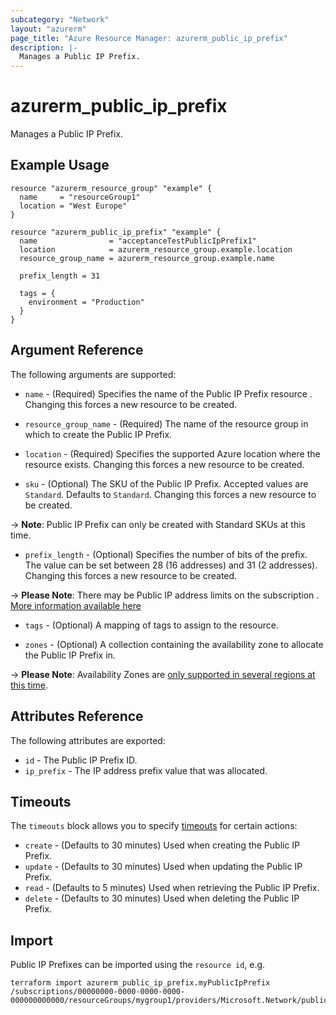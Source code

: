 ```yaml
---
subcategory: "Network"
layout: "azurerm"
page_title: "Azure Resource Manager: azurerm_public_ip_prefix"
description: |-
  Manages a Public IP Prefix.
---
```


# azurerm_public_ip_prefix

Manages a Public IP Prefix.

## Example Usage

```hcl
resource "azurerm_resource_group" "example" {
  name     = "resourceGroup1"
  location = "West Europe"
}

resource "azurerm_public_ip_prefix" "example" {
  name                = "acceptanceTestPublicIpPrefix1"
  location            = azurerm_resource_group.example.location
  resource_group_name = azurerm_resource_group.example.name

  prefix_length = 31

  tags = {
    environment = "Production"
  }
}
```

## Argument Reference

The following arguments are supported:

* `name` - (Required) Specifies the name of the Public IP Prefix resource . Changing this forces a new resource to be created.

* `resource_group_name` - (Required) The name of the resource group in which to create the Public IP Prefix.

* `location` - (Required) Specifies the supported Azure location where the resource exists. Changing this forces a new resource to be created.

* `sku` - (Optional) The SKU of the Public IP Prefix. Accepted values are `Standard`. Defaults to `Standard`. Changing this forces a new resource to be created.

-> **Note**: Public IP Prefix can only be created with Standard SKUs at this time.

* `prefix_length` - (Optional) Specifies the number of bits of the prefix. The value can be set between 28 (16 addresses) and 31 (2 addresses). Changing this forces a new resource to be created.

-> **Please Note**: There may be Public IP address limits on the subscription . [More information available here](https://docs.microsoft.com/en-us/azure/azure-subscription-service-limits?toc=%2fazure%2fvirtual-network%2ftoc.json#publicip-address)

* `tags` - (Optional) A mapping of tags to assign to the resource.

* `zones` - (Optional) A collection containing the availability zone to allocate the Public IP Prefix in.

-> **Please Note**: Availability Zones are [only supported in several regions at this time](https://docs.microsoft.com/en-us/azure/availability-zones/az-overview).

## Attributes Reference

The following attributes are exported:

* `id` - The Public IP Prefix ID.
* `ip_prefix` - The IP address prefix value that was allocated.

## Timeouts

The `timeouts` block allows you to specify [timeouts](https://www.terraform.io/docs/configuration/resources.html#timeouts) for certain actions:

* `create` - (Defaults to 30 minutes) Used when creating the Public IP Prefix.
* `update` - (Defaults to 30 minutes) Used when updating the Public IP Prefix.
* `read` - (Defaults to 5 minutes) Used when retrieving the Public IP Prefix.
* `delete` - (Defaults to 30 minutes) Used when deleting the Public IP Prefix.

## Import

Public IP Prefixes can be imported using the `resource id`, e.g.

```shell
terraform import azurerm_public_ip_prefix.myPublicIpPrefix /subscriptions/00000000-0000-0000-0000-000000000000/resourceGroups/mygroup1/providers/Microsoft.Network/publicIPFixes/myPublicIpPrefix1
```
